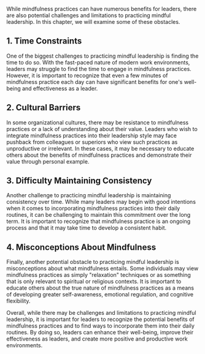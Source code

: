 
While mindfulness practices can have numerous benefits for leaders, there are also potential challenges and limitations to practicing mindful leadership. In this chapter, we will examine some of these obstacles.

1\. Time Constraints
-------------------

One of the biggest challenges to practicing mindful leadership is finding the time to do so. With the fast-paced nature of modern work environments, leaders may struggle to find the time to engage in mindfulness practices. However, it is important to recognize that even a few minutes of mindfulness practice each day can have significant benefits for one's well-being and effectiveness as a leader.

2\. Cultural Barriers
--------------------

In some organizational cultures, there may be resistance to mindfulness practices or a lack of understanding about their value. Leaders who wish to integrate mindfulness practices into their leadership style may face pushback from colleagues or superiors who view such practices as unproductive or irrelevant. In these cases, it may be necessary to educate others about the benefits of mindfulness practices and demonstrate their value through personal example.

3\. Difficulty Maintaining Consistency
-------------------------------------

Another challenge to practicing mindful leadership is maintaining consistency over time. While many leaders may begin with good intentions when it comes to incorporating mindfulness practices into their daily routines, it can be challenging to maintain this commitment over the long term. It is important to recognize that mindfulness practice is an ongoing process and that it may take time to develop a consistent habit.

4\. Misconceptions About Mindfulness
-----------------------------------

Finally, another potential obstacle to practicing mindful leadership is misconceptions about what mindfulness entails. Some individuals may view mindfulness practices as simply "relaxation" techniques or as something that is only relevant to spiritual or religious contexts. It is important to educate others about the true nature of mindfulness practices as a means of developing greater self-awareness, emotional regulation, and cognitive flexibility.

Overall, while there may be challenges and limitations to practicing mindful leadership, it is important for leaders to recognize the potential benefits of mindfulness practices and to find ways to incorporate them into their daily routines. By doing so, leaders can enhance their well-being, improve their effectiveness as leaders, and create more positive and productive work environments.
